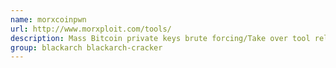 ```yaml
---
name: morxcoinpwn
url: http://www.morxploit.com/tools/
description: Mass Bitcoin private keys brute forcing/Take over tool released.
group: blackarch blackarch-cracker
---
```

